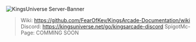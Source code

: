 ![KingsUniverse Server-Banner](https://images.kingsuniverse.net/logo/KingsUniverse.png)
> Wiki: https://github.com/FearOfKev/KingsArcade-Documentation/wiki
> Discord: https://kingsuniverse.net/go/kingsarcade-discord
> SpigotMc-Page: COMMING SOON
